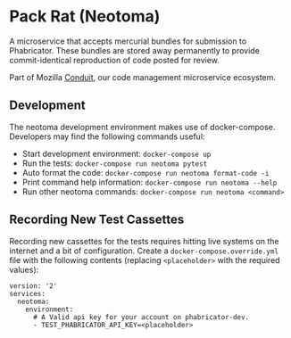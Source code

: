# Pack Rat (Neotoma)

A microservice that accepts mercurial bundles for submission to Phabricator.
These bundles are stored away permanently to provide commit-identical
reproduction of code posted for review.

Part of Mozilla
[Conduit](https://wiki.mozilla.org/EngineeringProductivity/Projects/Conduit),
our code management microservice ecosystem.

## Development

The neotoma development environment makes use of docker-compose. Developers
may find the following commands useful:

* Start development environment: `docker-compose up`
* Run the tests: `docker-compose run neotoma pytest`
* Auto format the code: `docker-compose run neotoma format-code -i`
* Print command help information: `docker-compose run neotoma --help`
* Run other neotoma commands: `docker-compose run neotoma <command>`

## Recording New Test Cassettes

Recording new cassettes for the tests requires hitting live systems on
the internet and a bit of configuration. Create a
`docker-compose.override.yml` file with the following contents (replacing
`<placeholder>` with the required values):
```
version: '2'
services:
  neotoma:
    environment:
      # A Valid api key for your account on phabricator-dev.
      - TEST_PHABRICATOR_API_KEY=<placeholder>
```
